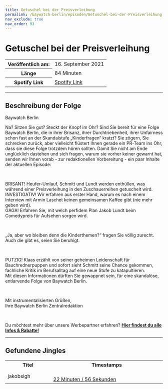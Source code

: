 ```yaml
---
title: Getuschel bei der Preisverleihung
permalink: /baywatch-berlin/episoden/Getuschel-bei-der-Preisverleihung
nav_exclude: true
nav_order: 93
---
```


# Getuschel bei der Preisverleihung
<table class="resp-table dcf-table dcf-table-responsive dcf-table-bordered dcf-table-striped dcf-w-100%">
                    <tbody>
                        <tr>
                            <th scope="row">Veröffentlich am:</th>
                            <td data-label="Veröffentlich am:">16. September 2021</td>
                        </tr>
                        <tr>
                            <th scope="row">Länge </th>
                            <td data-label="Länge ">84 Minuten</td>
                        </tr><tr>
                                <th scope="row">Spotify Link</th>
                                <td data-label="Spotify Link"><a href="https://open.spotify.com/episode/3PoXqxSnJTH7a50iP3Grz8">Spotify Link</a></td>
                            </tr></tbody>
                </table>

***

## Beschreibung der Folge

<div>
Baywatch Berlin <br> <p>Na? Sitzen Sie gut? Steckt der Knopf im Ohr? Sind Sie bereit für eine Folge Baywatch Berlin, die in ihrer Brisanz, ihrer Durchtriebenheit, ihrer Unfairness schon fast an der Skandalstufe „Kinderfragen“ kratzt? Sie zögern, Sie schrecken zurück, aber vielleicht flüstert Ihnen gerade ein PR-Team ins Ohr, dass sie diese Folge trotzdem hören sollten. Damit Sie nicht am Ende unglücklich dastehen und sich fragen, warum sie vorher keiner gewarnt hat, senden wir Ihnen vorab - zur redaktionellen Vorbereitung - ein paar Inhalte der aktuellen Episode: </p> <br> <p>BRISANT! Heufer-Umlauf, Schmitt und Lundt werden enthüllen, was während einer Preisverleihung in den Zuschauerreihen getuschelt wird.  <br> INVESTIGATIV! Wir erfahren aus erster Hand, warum es nach einem Interview mit Armin Laschet keinen gemeinsamen Kaffee gibt (nie mehr geben wird). <br> GAGA! Erfahren Sie, mit welch perfidem Plan Jakob Lundt beim Comedypreis für Aufsehen sorgen wird.</p> <br> <p>„Ja, aber wo bleiben denn die Kinderthemen?“ fragen Sie völlig zurecht. Auch die gibt es, seien Sie beruhigt. </p> <br> <p>PUTZIG! Klaas erzählt von seiner geheimen Leidenschaft für Bauchrednerpuppen und sofort sieht Schmitt seine Chance gekommen, fachliche Kritik im Berufsalltag auf eine neue Stufe zu katapultieren.  <br> Mit diesen Informationen dürften Sie gewappnet sein, für eine skandalöse, entlarvende Folge von Baywatch Berlin.   </p> <br> <p>Mit instrumentalisierten Grüßen, <br> Ihre Baywatch Berlin Zentralredaktion</p> <br> <p>Du möchtest mehr über unsere Werbepartner erfahren? <a href="https://linktr.ee/BaywatchBerlin"><strong>Hier findest du alle Infos & Rabatte!</strong></a></p>  
</div>

***

## Gefundene Jingles

<table style="display: table;">
                                    <tr>
                                        <th class="tableColumnTitle">Titel</th>
                                        <th class="tableColumnTimestamps">Timestamps</th>
                                    </tr>
                                    <tr>
                                <td markdown="span"  class="tableColumnTitle">jakobsigh</td>
                                <td markdown="span" class="tableColumnTimestamps">
                                <br>
                                <a href="https://open.spotify.com/episode/3PoXqxSnJTH7a50iP3Grz8?t=1376">
                                22 Minuten / 56 Sekunden</a>
                                </td></tr></table>